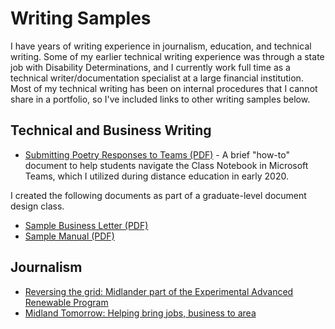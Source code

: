 # Writing Samples
I have years of writing experience in journalism, education, and technical writing. Some of my earlier technical writing experience was through a state job with Disability Determinations, and I currently work full time as a technical writer/documentation specialist at a large financial institution. Most of my technical writing has been on internal procedures that I cannot share in a portfolio, so I've included links to other writing samples below.
## Technical and Business Writing
- [Submitting Poetry Responses to Teams (PDF)](https://github.com/LAS3113/writing-samples/files/7068614/Gregory_writingsample1.pdf) - A brief "how-to" document to help students navigate the Class Notebook in Microsoft Teams, which I utilized during distance education in early 2020. 

I created the following documents as part of a graduate-level document design class.
- [Sample Business Letter (PDF)](https://github.com/LAS3113/writing-samples/files/7078776/SampleBusinessLetter.pdf)
- [Sample Manual (PDF)](https://github.com/LAS3113/writing-samples/files/7078780/SampleManual.pdf)
## Journalism
- [Reversing the grid: Midlander part of the Experimental Advanced Renewable Program](https://www.ourmidland.com/news/article/Reversing-the-grid-Midlander-part-of-the-6995834.php#taboola-1)
- [Midland Tomorrow: Helping bring jobs, business to area](https://www.ourmidland.com/news/article/Midland-Tomorrow-Helping-bring-jobs-business-to-6988924.php)
